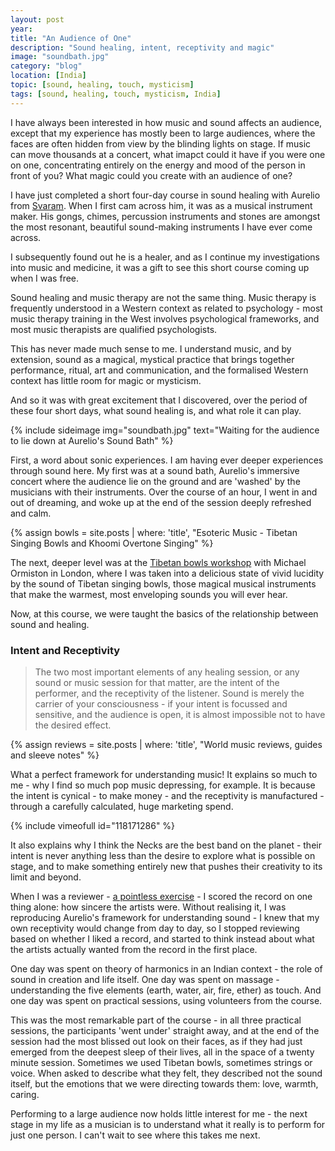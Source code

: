 ```yaml
---
layout: post
year: 
title: "An Audience of One"
description: "Sound healing, intent, receptivity and magic"
image: "soundbath.jpg"
category: "blog"
location: [India]
topic: [sound, healing, touch, mysticism]
tags: [sound, healing, touch, mysticism, India]
---
```

I have always been interested in how music and sound affects an audience, except that my experience has mostly been to large audiences, where the faces are often hidden from view by the blinding lights on stage. If music can move thousands at a concert, what imapct could it have if you were one on one, concentrating entirely on the energy and mood of the person in front of you? What magic could you create with an audience of one?

I have just completed a short four-day course in sound healing with Aurelio from <a href="http://svaram.org">Svaram</a>. When I first cam across him, it was as a musical instrument maker. His gongs, chimes, percussion instruments and stones are amongst the most resonant, beautiful sound-making instruments I have ever come across.

I subsequently found out he is a healer, and as I continue my investigations into music and medicine, it was a gift to see this short course coming up when I was free.

Sound healing and music therapy are not the same thing. Music therapy is frequently understood in a Western context as related to psychology - most music therapy training in the West involves psychological frameworks, and most music therapists are qualified psychologists.

This has never made much sense to me. I understand music, and by extension, sound as a magical, mystical practice that brings together performance, ritual, art and communication, and the formalised Western context has little room for magic or mysticism.

And so it was with great excitement that I discovered, over the period of these four short days, what sound healing is, and what role it can play.

{% include sideimage img="soundbath.jpg" text="Waiting for the audience to lie down at Aurelio's Sound Bath" %}

First, a word about sonic experiences. I am having ever deeper experiences through sound here. My first was at a sound bath, Aurelio's immersive concert where the audience lie on the ground and are 'washed' by the musicians with their instruments. Over the course of an hour, I went in and out of dreaming, and woke up at the end of the session deeply refreshed and calm.

{% assign bowls = site.posts | where: 'title', "Esoteric Music - Tibetan Singing Bowls and Khoomi Overtone Singing" %}

The next, deeper level was at the <a href="{{bowls[0].url}}">Tibetan bowls workshop</a> with Michael Ormiston in London, where I was taken into a delicious state of vivid lucidity by the sound of Tibetan singing bowls, those magical musical instruments that make the warmest, most enveloping sounds you will ever hear. 

Now, at this course, we were taught the basics of the relationship between sound and healing. 

<h3>Intent and Receptivity</h3>

> The two most important elements of any healing session, or any sound or music session for that matter, are the intent of the performer, and the receptivity of the listener. Sound is merely the carrier of your consciousness - if your intent is focussed and sensitive, and the audience is open, it is almost impossible not to have the desired effect. 

{% assign reviews = site.posts | where: 'title', "World music reviews, guides and sleeve notes" %}

What a perfect framework for understanding music! It explains so much to me - why I find so much pop music depressing, for example. It is because the intent is cynical - to make money - and the receptivity is manufactured - through a carefully calculated, huge marketing spend. 

{% include vimeofull id="118171286" %}

It also explains why I think the Necks are the best band on the planet - their intent is never anything less than the desire to explore what is possible on stage, and to make something entirely new that pushes their creativity to its limit and beyond. 

When I was a reviewer - <a href="{{reviews[0].url}}">a pointless exercise</a> - I scored the record on one thing alone: how sincere the artists were. Without realising it, I was reproducing Aurelio's framework for understanding sound - I knew that my own receptivity would change from day to day, so I stopped reviewing based on whether I liked a record, and started to think instead about what the artists actually wanted from the record in the first place.

One day was spent on theory of harmonics in an Indian context - the role of sound in creation and life itself. One day was spent on massage - understanding the five elements (earth, water, air, fire, ether) as touch. And one day was spent on practical sessions, using volunteers from the course.

This was the most remarkable part of the course - in all three practical sessions, the participants 'went under' straight away, and at the end of the session had the most blissed out look on their faces, as if they had just emerged from the deepest sleep of their lives, all in the space of a twenty minute session. Sometimes we used Tibetan bowls, sometimes strings or voice. When asked to describe what they felt, they described not the sound itself, but the emotions that we were directing towards them: love, warmth, caring.

Performing to a large audience now holds little interest for me - the next stage in my life as a musician is to understand what it really is to perform for just one person. I can't wait to see where this takes me next.

